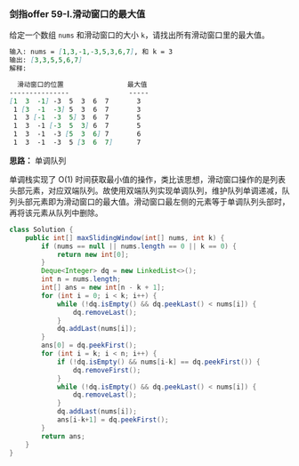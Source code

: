 ### 剑指offer 59-I.滑动窗口的最大值

给定一个数组 `nums` 和滑动窗口的大小 `k`，请找出所有滑动窗口里的最大值。

``` markdown
输入: nums = [1,3,-1,-3,5,3,6,7], 和 k = 3
输出: [3,3,5,5,6,7] 
解释: 

  滑动窗口的位置                最大值
---------------               -----
[1  3  -1] -3  5  3  6  7       3
 1 [3  -1  -3] 5  3  6  7       3
 1  3 [-1  -3  5] 3  6  7       5
 1  3  -1 [-3  5  3] 6  7       5
 1  3  -1  -3 [5  3  6] 7       6
 1  3  -1  -3  5 [3  6  7]      7
```

**思路：** 单调队列

单调栈实现了 O(1) 时间获取最小值的操作，类比该思想，滑动窗口操作的是列表头部元素，对应双端队列。故使用双端队列实现单调队列，维护队列单调递减，队列头部元素即为滑动窗口的最大值。滑动窗口最左侧的元素等于单调队列头部时，再将该元素从队列中删除。

``` java
class Solution {
    public int[] maxSlidingWindow(int[] nums, int k) {
        if (nums == null || nums.length == 0 || k == 0) {
            return new int[0];
        }
        Deque<Integer> dq = new LinkedList<>();
        int n = nums.length;
        int[] ans = new int[n - k + 1];
        for (int i = 0; i < k; i++) {
            while (!dq.isEmpty() && dq.peekLast() < nums[i]) {
                dq.removeLast();
            }
            dq.addLast(nums[i]);
        }
        ans[0] = dq.peekFirst();
        for (int i = k; i < n; i++) {
            if (!dq.isEmpty() && nums[i-k] == dq.peekFirst()) {
                dq.removeFirst();
            }
            while (!dq.isEmpty() && dq.peekLast() < nums[i]) {
                dq.removeLast();
            }
            dq.addLast(nums[i]);
            ans[i-k+1] = dq.peekFirst();
        }
        return ans;
    }
}
```


